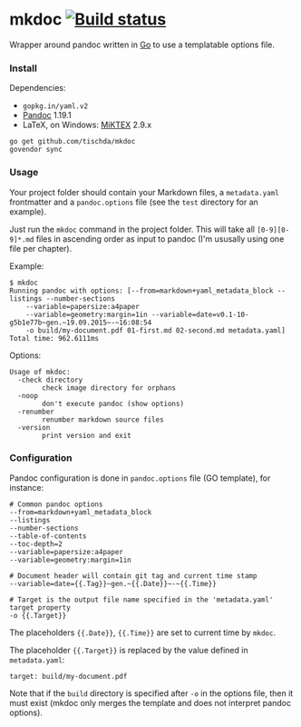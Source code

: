 ﻿# mkdoc [![Build status](https://ci.appveyor.com/api/projects/status/61kyx64nk6gnqpk0?svg=true)](https://ci.appveyor.com/project/tischda/mkdoc)

Wrapper around pandoc written in [Go](https://www.golang.org) to use a templatable options file.

### Install

Dependencies:

* `gopkg.in/yaml.v2`
* [Pandoc](https://github.com/jgm/pandoc/releases) 1.19.1
* LaTeX, on Windows: [MiKTEX](http://miktex.org/download) 2.9.x

~~~
go get github.com/tischda/mkdoc
govendor sync
~~~

### Usage

Your project folder should contain your Markdown files, a `metadata.yaml` frontmatter and a `pandoc.options`
file (see the `test` directory for an example).

Just run the `mkdoc` command in the project folder. This will take all `[0-9][0-9]*.md` files in ascending order
as input to pandoc (I'm ususally using one file per chapter).

Example:

~~~
$ mkdoc
Running pandoc with options: [--from=markdown+yaml_metadata_block --listings --number-sections
    --variable=papersize:a4paper
    --variable=geometry:margin=1in --variable=date=v0.1-10-g5b1e77b~gen.~19.09.2015~-~16:08:54
    -o build/my-document.pdf 01-first.md 02-second.md metadata.yaml]
Total time: 962.6111ms
~~~

Options:

~~~
Usage of mkdoc:
  -check directory
        check image directory for orphans
  -noop
        don't execute pandoc (show options)
  -renumber
        renumber markdown source files
  -version
        print version and exit
~~~

### Configuration

Pandoc configuration is done in `pandoc.options` file (GO template), for instance:

~~~
# Common pandoc options
--from=markdown+yaml_metadata_block
--listings
--number-sections
--table-of-contents
--toc-depth=2
--variable=papersize:a4paper
--variable=geometry:margin=1in

# Document header will contain git tag and current time stamp
--variable=date={{.Tag}}~gen.~{{.Date}}~-~{{.Time}}

# Target is the output file name specified in the 'metadata.yaml' target property
-o {{.Target}}
~~~

The placeholders `{{.Date}}`, `{{.Time}}` are set to current time by `mkdoc`.

The placeholder `{{.Target}}` is replaced by the value defined in `metadata.yaml`:

~~~
target: build/my-document.pdf
~~~

Note that if the `build` directory is specified after `-o` in the options file,
then it must exist (mkdoc only merges the template and does not interpret pandoc options).

